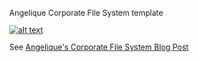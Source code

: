 Angelique Corporate File System template

[![alt text](https://cleancoders.com/blog/2021-04-08-angeliques-corporate-file-system/hero.jpg)](https://cleancoders.com/blog/2021-04-08-angeliques-corporate-file-system "Angelique's File System Blog")

See [Angelique's Corporate File System Blog Post](https://cleancoders.com/blog/2021-04-08-angeliques-corporate-file-system)
